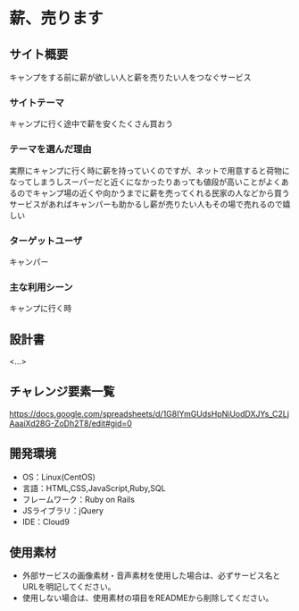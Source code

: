# 薪、売ります

## サイト概要
キャンプをする前に薪が欲しい人と薪を売りたい人をつなぐサービス

### サイトテーマ
キャンプに行く途中で薪を安くたくさん買おう

### テーマを選んだ理由
実際にキャンプに行く時に薪を持っていくのですが、ネットで用意すると荷物になってしまうしスーパーだと近くになかったりあっても値段が高いことがよくあるのでキャンプ場の近くや向かうまでに薪を売ってくれる民家の人などから買うサービスがあればキャンパーも助かるし薪が売りたい人もその場で売れるので嬉しい

### ターゲットユーザ
キャンパー

### 主な利用シーン
キャンプに行く時

## 設計書
<...>

## チャレンジ要素一覧
https://docs.google.com/spreadsheets/d/1G8IYmGUdsHpNiUodDXJYs_C2LjAaaiXd28G-ZoDh2T8/edit#gid=0

## 開発環境
- OS：Linux(CentOS)
- 言語：HTML,CSS,JavaScript,Ruby,SQL
- フレームワーク：Ruby on Rails
- JSライブラリ：jQuery
- IDE：Cloud9

## 使用素材
- 外部サービスの画像素材・音声素材を使用した場合は、必ずサービス名とURLを明記してください。
- 使用しない場合は、使用素材の項目をREADMEから削除してください。